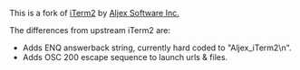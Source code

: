 This is a fork of <a href="https://iterm2.com">iTerm2</a> by <a href="http://www.aljex.com">Aljex Software Inc.</a>

The differences from upstream iTerm2 are:

* Adds ENQ answerback string, currently hard coded to "Aljex_iTerm2\n".
* Adds OSC 200 escape sequence to launch urls & files.
